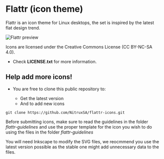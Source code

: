 Flattr (icon theme)
============

Flattr is an icon theme for Linux desktops, the set is inspired by the latest flat design trend.

![Flattr preview](http://store.nitrux.in/images/pic40.png "Flattr is a flat icon theme for Linux")

Icons are licensed under the Creative Commons License (CC BY-NC-SA 4.0). 
* Check **LICENSE.txt** for more information.


Help add more icons!
-------------

* You are free to clone this public repository to:

  * Get the latest version 
  * And to add new icons

`git clone https://github.com/NitruxSA/flattr-icons.git`

Before submitting icons, make sure to read the guidelines in the folder *flattr-guidelines* and use the proper template for the icon you wish to do using the files in the folder *flattr-guidelines*

You will need Inkscape to modify the SVG files, we reocmmend you use the latest version possible as the stable one might add unnecessary data to the files.
